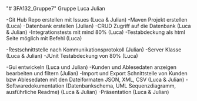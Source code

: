 "# 3FA132_Gruppe7" 
Gruppe Luca Julian

-Git Hub Repo erstellen mit Issues (Luca & Julian)
-Maven Projekt erstellen (Luca)
-Datenbank erstellen (Julian)
-CRUD Zugriff auf die Datenbank (Luca & Julian)
-Integrationstests mit mind 80% (Luca)
-Testabdeckung als html Seite möglich mit Befehl (Luca)

-Restschnittstelle nach Kommunikationsprotokoll (Julian)
-Server Klasse (Luca & Julian)
-JUnit Testabdeckung von 80% (Luca)

-Gui entwickeln (Luca und Julian)
-Kunden und Ablesedaten anzeigen bearbeiten und filtern (Julian)
-Import und Export Schnittstelle von Kunden bzw Ablesedaten mit den Dateiformaten JSON, XML, CSV (Luca & Julian)
-Softwaredokumentation (Datenbankschema, UML Sequenzdiagramm, ausführliche Readme) (Luca & Julian)
-Präsentation (Luca & Julian)
